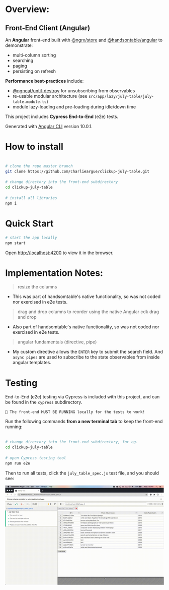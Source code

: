 # Overview: 
## Front-End Client (Angular)

An **Angular** front-end built with [@ngrx/store](https://ngrx.io/guide/store) and [@handsontable/angular](https://www.npmjs.com/package/@handsontable/angular) to demonstrate:
- multi-column sorting
- searching
- paging
- persisting on refresh

**Performance best-practices** include:
* [@ngneat/until-destroy](https://www.npmjs.com/package/@ngneat/until-destroy) for unsubscribing from observables
* re-usable modular architecture (see `src/app/lazy/july-table/july-table.module.ts`)
* module lazy-loading and pre-loading during idle/down time

This project includes **Cypress End-to-End** (e2e) tests.

Generated with [Angular CLI](https://github.com/angular/angular-cli) version 10.0.1.

# How to install

```sh

# clone the repo master branch
git clone https://github.com/charlieargue/clickup-july-table.git

# change directory into the front-end subdirectory
cd clickup-july-table

# install all libraries
npm i
```

# Quick Start

```sh
# start the app locally
npm start
```

Open [http://localhost:4200](http://localhost:4200) to view it in the browser.


# Implementation Notes:
>  resize the columns
- This was part of handsomtable's native functionality, so was not coded nor exercised in e2e tests.

> drag and drop columns to reorder using the native Angular cdk drag and drop
- Also part of handsomtable's native functionality, so was not coded nor exercised in e2e tests. 

> angular fundamentals (directive, pipe)
- My custom directive allows the `ENTER` key to submit the search field. And `async pipes` are used to subscribe to the state observables from inside angular templates.

# Testing

End-to-End (e2e) testing via Cypress is included with this project, and can be found in the `cypress` subdirectory.

```
🛑 The front-end MUST BE RUNNING locally for the tests to work!
```

Run the following commands **from a new terminal tab** to keep the front-end running:
```sh

# change directory into the front-end subdirectory, for eg.
cd clickup-july-table

# open Cypress testing tool
npm run e2e
```
Then to run all tests, click the `july_table_spec.js` test file, and you should see:

![Cypress running tests](how-to-cypress-tests.gif)



